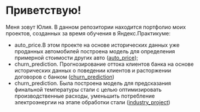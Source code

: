 # Приветствую!

Меня зовут Юлия.
В данном репозитории находится портфолио моих проектов, созданных за время обучения в Яндекс.Практикуме:
- auto_price.В этом проекте на основе исторических данных уже проданных автомобилей построена модель для определения примерной стоимости других авто ([auto_price](https://github.com/jvkovalchuk/Projects/tree/main/auto_price));
- churn_prediction. Прогнозирование оттока клиентов банка на основе исторических данных о поведении клиентов и расторжении договоров с банком ([churn_prediction](https://github.com/jvkovalchuk/Projects/tree/main/churn_prediction))
- churn_prediction. Была построена модель для предсказания финальной температуры стали с целью оптимизировать производственные расходы, уменьшить потребление электроэнергии на этапе обработки стали ([industry_project](https://github.com/jvkovalchuk/yandex.praktikum-projects/tree/main/industry_project))
